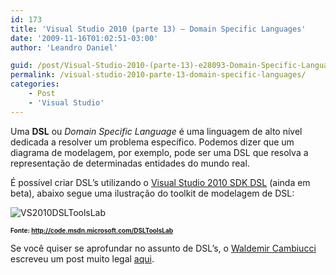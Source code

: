 ```yaml
---
id: 173
title: 'Visual Studio 2010 (parte 13) – Domain Specific Languages'
date: '2009-11-16T01:02:51-03:00'
author: 'Leandro Daniel'

guid: /post/Visual-Studio-2010-(parte-13)-e28093-Domain-Specific-Languages.aspx
permalink: /visual-studio-2010-parte-13-domain-specific-languages/
categories:
    - Post
    - 'Visual Studio'
---
```


Uma **DSL** ou *Domain Specific Language* é uma linguagem de alto nível dedicada a resolver um problema específico. Podemos dizer que um diagrama de modelagem, por exemplo, pode ser uma DSL que resolva a representação de determinadas entidades do mundo real.

É possível criar DSL’s utilizando o [Visual Studio 2010 SDK DSL](http://www.microsoft.com/downloads/details.aspx?FamilyID=f5431a70-b421-4be6-8fd3-6b27abda0817&displaylang=en) (ainda em beta), abaixo segue uma ilustração do toolkit de modelagem de DSL:

![VS2010DSLToolsLab](http://leandrodaniel.com/pics/WindowsLiveWriter/VisualStudio2010parte13DomainSpecificLan/0802CED4/VS2010DSLToolsLab.jpg "VS2010DSLToolsLab")

**<font size="1">Fonte: </font>**[**<font size="1">http://code.msdn.microsoft.com/DSLToolsLab</font>**](http://code.msdn.microsoft.com/DSLToolsLab)

Se você quiser se aprofundar no assunto de DSL’s, o [Waldemir Cambiucci](http://blogs.msdn.com/wcamb/default) escreveu um post muito legal [aqui](http://blogs.msdn.com/wcamb/archive/2009/08/17/algumas-palavrinhas-sobre-domain-specific-language-dsl).